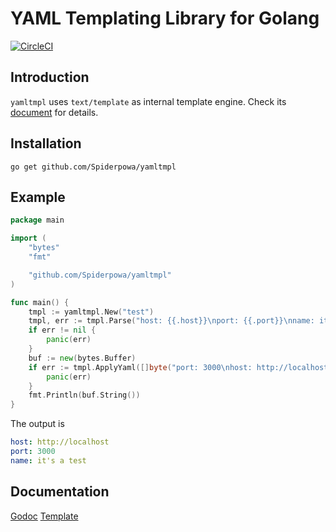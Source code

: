 # YAML Templating Library for Golang

[![CircleCI](https://circleci.com/gh/Spiderpowa/yamltmpl.svg?style=shield)](https://circleci.com/gh/Spiderpowa/yamltmpl)

## Introduction

`yamltmpl` uses `text/template` as internal template engine. Check its [document](https://golang.org/pkg/text/template/) for details.

## Installation

```shell
go get github.com/Spiderpowa/yamltmpl
```

## Example

```go
package main

import (
    "bytes"
    "fmt"

    "github.com/Spiderpowa/yamltmpl"
)

func main() {
    tmpl := yamltmpl.New("test")
    tmpl, err := tmpl.Parse("host: {{.host}}\nport: {{.port}}\nname: it's a test")
    if err != nil {
        panic(err)
    }
    buf := new(bytes.Buffer)
    if err := tmpl.ApplyYaml([]byte("port: 3000\nhost: http://localhost"), buf); err != nil {
        panic(err)
    }
    fmt.Println(buf.String())
}
```

The output is

```yaml
host: http://localhost
port: 3000
name: it's a test
```

## Documentation

[Godoc](https://godoc.org/github.com/Spiderpowa/yamltmpl/template)
[Template](https://golang.org/pkg/text/template/)
